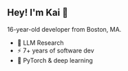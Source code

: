 ## Hey! I'm Kai 👋

16-year-old developer from Boston, MA. 

- 🧠 LLM Research
- ⚡ 7+ years of software dev
- 🔬 PyTorch & deep learning
